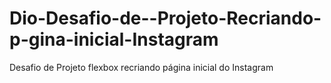 # Dio-Desafio-de--Projeto-Recriando-p-gina-inicial-Instagram
Desafio de Projeto flexbox recriando página inicial do Instagram
